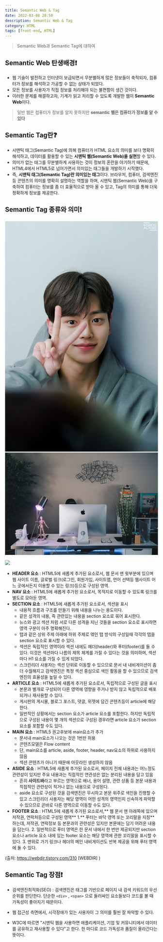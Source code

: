 ```yaml
---
title: Semantic Web & Tag
date: 2022-03-08 20:50
description: Semantic Web & Tag
category: HTML
tags: [front-end, HTML]
---
```


> Semantic Web과 Semantic Tag에 대하여

## Semantic Web 탄생배경❗

- 웹 기술이 발전하고 인터넷이 보급되면서 무분별하게 많은 정보들이 축적되자, 컴퓨터가 정보를 해석하고 가공할 수 없는 상태가 되었다.
- 모든 정보를 사용자가 직접 정보를 처리해야 되는 불편함이 생긴 것이다.
- 이러한 문제를 해결하고자, 기계가 읽고 처리할 수 있도록 개발한 웹이 **Semantic Web**이다.

> 일반 웹은 컴퓨터가 정보를 알지 못하지만 **semantic 웹은 컴퓨터가 정보를 알 수 있다**

## Semantic Tag란❓

- 시맨틱 태그(Semantic Tag)에 의해 컴퓨터가 HTML 요소의 의미를 보다 명확히 해석하고, 데이터를 활용할 수 있는 **시맨틱 웹(Semantic Web)을 실현**할 수 있다.
- 의미가 없는 태그를 무분별하게 사용하는 것이 정보의 혼란을 야기하기 때문에, HTML4에서 HTML5로 넘어가면서 의미있는 태그들을 개발하기 시작했다.
- 즉, **시맨틱 태그(Semantic Tag)란 의미있는 태그**이다. 브라우저, 컴퓨터, 검색엔진 등 콘텐츠의 의미를 명확히 설명하는 역할을 하며, 시맨틱 웹(Semantic Web)을 구축하여 컴퓨터는 정보를 좀 더 효율적으로 받아 올 수 있고, Tag의 의미를 통해 더욱 정확하게 정보를 제공한다.

## Semantic Tag 종류와 의미❗

![](/public/hoot.jpg)
![](/public/desk.jpg)

![](https://images.velog.io/images/yeonbee/post/54d8860e-ee41-49f7-b376-f889e1c04139/261BFE435539390B1B.png)

- **HEADER 요소** : HTML5에 새롭게 추가된 요소로서, 웹 문서 맨 윗부분에 있으며 웹 사이트 이름, 글로벌 링크(로그인, 회원가입, 사이트맵, 언어 선택등 웹사이트 어느 곳에서든지 이용할 수 있는 링크)등으로 구성된 영역.
- **NAV 요소** : HTML5에 새롭게 추가된 요소로서, 목적지로 이동할 수 있도록 링크를 별도로 모아둔 영역.
- **SECTION 요소** : HTML5에 새롭게 추가된 요소로서, 섹션을 표시
  - 내용적 흐름과 구조를 만들기 위해 내용을 나누는 용도이다.
  - 같은 성격의 내용, 즉 관련있는 내용을 section 요소로 묶어 표시한다.
  - 뉴스와 광고 섹션 처럼 서로 다른 성격을 지닌 것들을 section 요소로 표시하면 영역 구분이 아주 명확해진다.
  - 탭과 같은 상위 주제 아래에 하위 주제로 엮인 탭 방식의 구성일때 각각의 탭을 section 요소로 표시할 수 있다.
  - 섹션은 독립적인 영역이라 섹션 내에도 헤더(header)와 푸터(footer)를 둘 수 있다. 이것은 섹션마다 나름의 제목 체계를 가질 수 있다는 것을 의미하며, 섹션마다 H1 요소를 가질 수 있게 되었다.
  - 스크린리더 사용자는 섹션 단위로 이동할 수 있으므로 문서 내 내비게이션이 좀 더 수월해지고 검색엔진은 특정 섹션 중심으로 색인 활동을 할 수 있으므로 검색엔진의 효율성을 높일 수 있다.
- **ARTICLE 요소** : HTML5에 새롭게 추가된 요소로서, 독립적으로 구성된 글을 표시
  - 본문과 별개로 구성되어 다른 영역에 영향을 주거나 받지 않고 독립적으로 배포되거나 재사용할 수 있다.
  - 게시판의 게시물, 블로그 포스트, 댓글, 위젯에 담긴 콘텐츠등이 article에 해당한다.
  - 일반적인 상황에서는 section 요소가 article 요소를 포함한다. 하지만 독립적으로 구성된 내용이 몇 개의 섹션으로 구성된 경우라면 article 요소가 section 요소를 포함할 수도 있다.
- **MAIN 요소** : HTML5 권고후보에 main요소가 추가
  - 문서내 main요소가 나오는 것은 1번만 허용
  - 콘텐츠모델은 Flow content
  - 단, main요소를 article, aside, footer, header, nav요소의 하위로 사용하지 않음
  - 섹션 콘텐츠가 아니기 때문에 아웃라인 생성하지 않음
- **ASIDE 요소** : HTML5에 새롭게 추가된 요소로서, 페이지 전체 내용과는 어느정도 관련성이 있지만 주요 내용과는 직접적인 연관성은 없는 분리된 내용을 담고 있음
  - 흔히 **사이드바**라고 부르는 영역으로 배너, 용어 설명, 관련 상품 등 본문 내용과 직접적인 관련성이 적거나 없는 내용으로 구성된다.
  - aside 요소로 구성된 것을 검색엔진은 무시하고 본문 위주로 색인을 진행할 수 있고 스크린리더 사용자는 해당 영역이 어떤 성격의 영역인지 신속하게 파악할 수 있으므로 곧바로 다른 영역으로 이동할 수도 있다.
- **FOOTER 요소** : HTML5에 새롭게 추가된 요소로서,** 웹 문서 맨 아래쪽에 있으며 저작권, 연락처등으로 구성된 영역** 1.** 푸터는 바닥 영역 또는 꼬리말을 지칭**하는데, 저작권, 연락정보 등 본문과의 관련성은 있지만 본문에는 담기 어려운 내용을 담는다. 2. 일반적으로 푸터 영역은 한 문서 내에서 한 번만 제공되지만 section 요소나 article 요소 내에 있는 footer 요소는 해당 영역에 관한 꼬리말을 표시할 수 있다. 3. 맨위로 가기 링크나 헤더의 메인 내비게이션도 반복 제공을 위해 푸터 영역에 둘 수 있다.

(출처: https://webdir.tistory.com/310 [WEBDIR] )

## Semantic Tag 장점❗

- 검색엔진최적화(SEO) : 검색엔진은 태그를 기반으로 페이지 내 검색 키워드의 우선순위를 판단한다. 단순한 `<div>` , `<span>` 으로 둘러싸인 요소들보다 코드를 볼 때 가독성이 좋아지기 때문이다.

- 웹 접근성 측면에서, 시각장애가 있는 사용자이 그 의미를 훨씬 잘 파악할 수 있다.

- W3C에 따르면 "시맨틱 웹을 사용하면 애플리케이션, 기업 및 커뮤니티에서 데이터를 공유하고 재사용할 수 있다"고 한다. 한 마디로 코드 가독성과 품질이 올라간다는 뜻이다.
